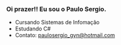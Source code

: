 ### Oi prazer!! Eu sou o Paulo Sergio.


- Cursando Sistemas de Infomação 
- Estudando C#
- Contato: paulosergio_gyn@hotmail.com
